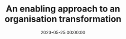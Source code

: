---
title: 'An enabling approach to an organisation transformation'
description: >
 Organisations attempt to transform their structure in many different ways. Usually, they resort to external help to move the needle forward. More often than one would like, externals impose the new organisation structure on people. Well, you can picture what happens next in the story.
 <br /><br />
 There are different approaches to organisation evolution (as opposed to transformation). Team Topologies give us a pattern language describing the expected behaviours. Namely, how to be an Enabling team. Join João in this talk, where he will share his field story about enabling a European Telco in its evolutionary journey. The organisation applied Team Topologies and Domain-Driven Design practices to reshape their boundaries and allow fast flow. Spoiler alert: no design was imposed on the organisation!
conference: 'FastFlowConf'
type: 'talk'
location: 'London'
website: https://fastflowconf.com/
slides: https://speakerdeck.com/joaoasrosa/an-enabling-approach-to-an-organisation-transformation-at-fastflowconf-london-2023
date: 2023-05-25 00:00:00
featured_image: '/images/speaking/2023-05-25-fastflowconf-an-enabling-approach-to-an-organisation-transformation.webp'
---